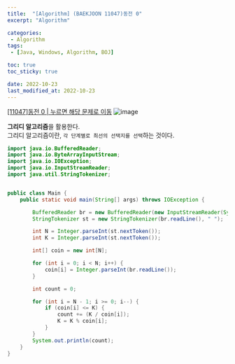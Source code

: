 ```yaml
---
title:  "[Algorithm] (BAEKJOON 11047)동전 0"
excerpt: "Algorithm"

categories:
 - Algorithm
tags:
 - [Java, Windows, Algorithm, BOJ]

toc: true
toc_sticky: true

date: 2022-10-23
last_modified_at: 2022-10-23
---
```


[[11047]동전 0 | 누르면 해당 문제로 이동](https://www.acmicpc.net/problem/11047)
![image](https://user-images.githubusercontent.com/77063888/198119953-8861be0e-899d-4aa0-a327-047019dee796.png)

**그리디 알고리즘**을 활용한다.<br>
그리디 알고리즘이란, `각 단계별로 최선의 선택지를 선택`하는 것이다.


```java
import java.io.BufferedReader;
import java.io.ByteArrayInputStream;
import java.io.IOException;
import java.io.InputStreamReader;
import java.util.StringTokenizer;


public class Main {
    public static void main(String[] args) throws IOException {

        BufferedReader br = new BufferedReader(new InputStreamReader(System.in));
        StringTokenizer st = new StringTokenizer(br.readLine(), " ");

        int N = Integer.parseInt(st.nextToken());
        int K = Integer.parseInt(st.nextToken());

        int[] coin = new int[N];

        for (int i = 0; i < N; i++) {
            coin[i] = Integer.parseInt(br.readLine());
        }

        int count = 0;

        for (int i = N - 1; i >= 0; i--) {
            if (coin[i] <= K) {
                count += (K / coin[i]);
                K = K % coin[i];
            }
        }
        System.out.println(count);
    }
}
```
